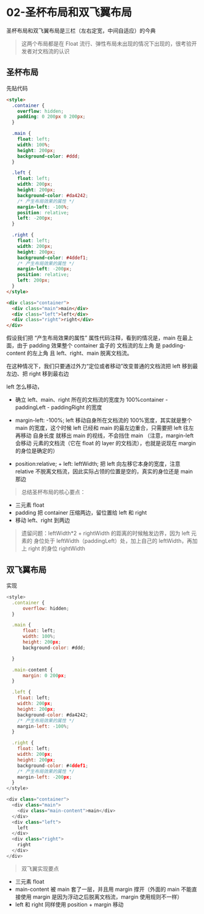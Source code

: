 # 02-圣杯布局和双飞翼布局

圣杯布局和双飞翼布局是三栏（左右定宽，中间自适应）的今典

> 这两个布局都是在 Float 流行、弹性布局未出现的情况下出现的，很考验开发者对文档流的认识

## 圣杯布局

先贴代码

```html
<style>
  .container {
    overflow: hidden;
    padding: 0 200px 0 200px;
  }

  .main {
    float: left;
    width: 100%;
    height: 200px;
    background-color: #ddd;
  }

  .left {
    float: left;
    width: 200px;
    height: 200px;
    background-color: #da4242;
    /* 产生布局效果的属性 */
    margin-left: -100%;
    position: relative;
    left: -200px;
  }

  .right {
    float: left;
    width: 200px;
    height: 200px;
    background-color: #4ddef1;
    /* 产生布局效果的属性 */
    margin-left: -200px;
    position: relative;
    left: 200px;
  }
</style>

<div class="container">
  <div class="main">main</div>
  <div class="left">left</div>
  <div class="right">right</div>
</div>
```

假设我们把 “产生布局效果的属性” 属性代码注释，看到的情况是，main 在最上面，由于 padding 效果整个 container 盒子的 文档流的左上角 是 padding-content 的左上角 且 left、right、main 脱离文档流。

在这种情况下，我们只要通过外力“定位或者移动”改变普通的文档流把 left 移到最左边、把 right 移到最右边

left 怎么移动，

- 确立 left、main、right 所在的文档流的宽度为 100%container - paddingLeft - paddingRight 的宽度

- margin-left: -100%; left 移动自身所在文档流的 100%宽度，其实就是整个 main 的宽度，这个时候 left 已经和 main 的最左边重合，只需要把 left 往左再移动 自身长度 就移出 main 的视线，不会挡住 main （注意，margin-left 会移动 元素的文档流（它在 float 的 layer 的文档流），也就是说现在 margin 的身位是确定的）

- position:relative; + left: leftWidth; 把 left 向左移它本身的宽度，注意 relative 不脱离文档流，因此实际占领的位置是空的，真实的身位还是 main 那边

> 总结圣杯布局的核心要点：

- 三元素 float
- padding 把 container 压缩两边，留位置给 left 和 right
- 移动 left、right 到两边

> 遗留问题：leftWidth\*2 + rightWidth 的距离的时候触发边界，因为 left 元素的 身位处于 leftWidth（paddingLeft）处，加上自己的 leftWidth，再加上 right 的身位 rightWidth

## 双飞翼布局

实现

```javascript
<style>
  .container {
      overflow: hidden;
  }

  .main {
      float: left;
      width: 100%;
      height: 200px;
      background-color: #ddd;

  }

  .main-content {
      margin: 0 200px;
  }

  .left {
    float: left;
    width: 200px;
    height: 200px;
    background-color: #da4242;
    /* 产生布局效果的属性 */
    margin-left: -100%;
  }

  .right {
    float: left;
    width: 200px;
    height: 200px;
    background-color: #4ddef1;
    /* 产生布局效果的属性 */
    margin-left: -200px;
  }
</style>

<div class="container">
  <div class="main">
    <div class="main-content">main</div>
  </div>
  <div class="left">
    left
  </div>
  <div class="right">
    right
  </div>
</div>
```

> 双飞翼实现要点

- 三元素 float
- main-content 被 main 套了一层，并且用 margin 撑开（外面的 main 不能直接使用 margin 是因为浮动之后脱离文档流，margin 使用规则不一样）
- left 和 right 同样使用 position + margin 移动
